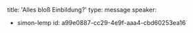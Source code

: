 title: 'Alles bloß Einbildung?'
type: message
speaker:
  - simon-lemp
id: a99e0887-cc29-4e9f-aaa4-cbd60253ea16
